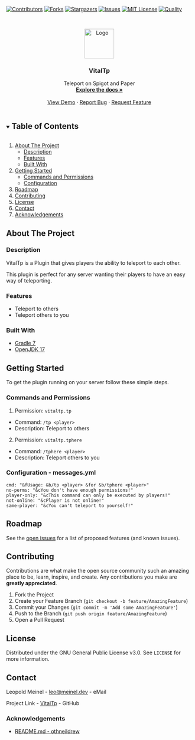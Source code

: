 <!-- PROJECT SHIELDS -->

[![Contributors][contributors-shield]][contributors-url]
[![Forks][forks-shield]][forks-url]
[![Stargazers][stars-shield]][stars-url]
[![Issues][issues-shield]][issues-url]
[![MIT License][license-shield]][license-url]
[![Quality][quality-shield]][quality-url]

<!-- PROJECT LOGO -->
<!--suppress ALL -->
<br />
<p align="center">
  <a href="https://github.com/LeoMeinel/VitalTp">
    <img src="images/logo.png" alt="Logo" width="80" height="80">
  </a>

<h3 align="center">VitalTp</h3>

  <p align="center">
    Teleport on Spigot and Paper
    <br />
    <a href="https://github.com/LeoMeinel/VitalTp"><strong>Explore the docs »</strong></a>
    <br />
    <br />
    <a href="https://github.com/LeoMeinel/VitalTp">View Demo</a>
    ·
    <a href="https://github.com/LeoMeinel/VitalTp/issues">Report Bug</a>
    ·
    <a href="https://github.com/LeoMeinel/VitalTp/issues">Request Feature</a>
  </p>

<!-- TABLE OF CONTENTS -->
<details open="open">
  <summary><h2 style="display: inline-block">Table of Contents</h2></summary>
  <ol>
    <li>
      <a href="#about-the-project">About The Project</a>
      <ul>
        <li><a href="#description">Description</a></li>
        <li><a href="#features">Features</a></li>
        <li><a href="#built-with">Built With</a></li>
      </ul>
    </li>
    <li>
      <a href="#getting-started">Getting Started</a>
      <ul>
        <li><a href="#commands-and-permissions">Commands and Permissions</a></li>
        <li><a href="#configuration - messages.yml">Configuration</a></li>
      </ul>
    </li>
    <li><a href="#roadmap">Roadmap</a></li>
    <li><a href="#contributing">Contributing</a></li>
    <li><a href="#license">License</a></li>
    <li><a href="#contact">Contact</a></li>
    <li><a href="#acknowledgements">Acknowledgements</a></li>
  </ol>
</details>

<!-- ABOUT THE PROJECT -->

## About The Project

### Description

VitalTp is a Plugin that gives players the ability to teleport to each other.

This plugin is perfect for any server wanting their players to have an easy way of teleporting.

### Features

- Teleport to others
- Teleport others to you

### Built With

- [Gradle 7](https://docs.gradle.org/7.4/release-notes.html)
- [OpenJDK 17](https://openjdk.java.net/projects/jdk/17/)

<!-- GETTING STARTED -->

## Getting Started

To get the plugin running on your server follow these simple steps.

### Commands and Permissions

1. Permission: `vitaltp.tp`

- Command: `/tp <player>`
- Description: Teleport to others

2. Permission: `vitaltp.tphere`

- Command: `/tphere <player>`
- Description: Teleport others to you

### Configuration - messages.yml

```
cmd: "&fUsage: &b/tp <player> &for &b/tphere <player>"
no-perms: "&cYou don't have enough permissions!"
player-only: "&cThis command can only be executed by players!"
not-online: "&cPlayer is not online!"
same-player: "&cYou can't teleport to yourself!"
```

<!-- ROADMAP -->

## Roadmap

See the [open issues](https://github.com/LeoMeinel/VitalTp/issues) for a list of proposed features (and known
issues).

<!-- CONTRIBUTING -->

## Contributing

Contributions are what make the open source community such an amazing place to be, learn, inspire, and create. Any
contributions you make are **greatly appreciated**.

1. Fork the Project
2. Create your Feature Branch (`git checkout -b feature/AmazingFeature`)
3. Commit your Changes (`git commit -m 'Add some AmazingFeature'`)
4. Push to the Branch (`git push origin feature/AmazingFeature`)
5. Open a Pull Request

<!-- LICENSE -->

## License

Distributed under the GNU General Public License v3.0. See `LICENSE` for more information.

<!-- CONTACT -->

## Contact

Leopold Meinel - [leo@meinel.dev](mailto:leo@meinel.dev) - eMail

Project Link - [VitalTp](https://github.com/LeoMeinel/VitalTp) - GitHub

<!-- ACKNOWLEDGEMENTS -->

### Acknowledgements

- [README.md - othneildrew](https://github.com/othneildrew/Best-README-Template)

<!-- MARKDOWN LINKS & IMAGES -->

[contributors-shield]: https://img.shields.io/github/contributors-anon/LeoMeinel/VitalTp?style=for-the-badge
[contributors-url]: https://github.com/LeoMeinel/VitalTp/graphs/contributors
[forks-shield]: https://img.shields.io/github/forks/LeoMeinel/VitalTp?label=Forks&style=for-the-badge
[forks-url]: https://github.com/LeoMeinel/VitalTp/network/members
[stars-shield]: https://img.shields.io/github/stars/LeoMeinel/VitalTp?style=for-the-badge
[stars-url]: https://github.com/LeoMeinel/VitalTp/stargazers
[issues-shield]: https://img.shields.io/github/issues/LeoMeinel/VitalTp?style=for-the-badge
[issues-url]: https://github.com/LeoMeinel/VitalTp/issues
[license-shield]: https://img.shields.io/github/license/LeoMeinel/VitalTp?style=for-the-badge
[license-url]: https://github.com/LeoMeinel/VitalTp/blob/main/LICENSE
[quality-shield]: https://img.shields.io/codefactor/grade/github/LeoMeinel/VitalTp?style=for-the-badge
[quality-url]: https://www.codefactor.io/repository/github/LeoMeinel/VitalTp
